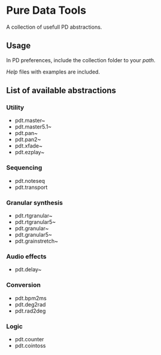 # Pure Data Tools

A collection of usefull PD abstractions.

## Usage

In PD preferences, include the collection folder to your *path*.

*Help* files with examples are included.

## List of available abstractions

### Utility

- pdt.master~
- pdt.master5.1~
- pdt.pan~
- pdt.pan2~
- pdt.xfade~
- pdt.ezplay~

### Sequencing

- pdt.noteseq
- pdt.transport

### Granular synthesis

- pdt.rtgranular~
- pdt.rtgranular5~
- pdt.granular~
- pdt.granular5~
- pdt.grainstretch~

### Audio effects

- pdt.delay~

### Conversion

- pdt.bpm2ms
- pdt.deg2rad
- pdt.rad2deg

### Logic

- pdt.counter
- pdt.cointoss
